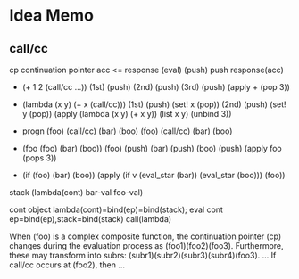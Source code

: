 # Idea Memo

## call/cc 

cp continuation pointer
acc <= response (eval)
(push) push response(acc)

- (+ 1 2 (call/cc ...)) 
(1st) (push) (2nd) (push) (3rd) (push) (apply + (pop 3))

- (lambda (x y) (+ x (call/cc)))
(1st) (push) (set! x (pop)) (2nd) (push) (set! y (pop)) (apply (lambda (x y) (+ x y)) (list x y) (unbind 3))

- progn (foo) (call/cc) (bar) (boo)
(foo) (call/cc) (bar) (boo) 

- (foo (foo) (bar) (boo))
(foo) (push) (bar) (push) (boo) (push) (apply foo (pops 3))

- (if (foo) (bar) (boo))
(apply (if v (eval_star (bar)) (eval_star (boo))) (foo))


stack (lambda(cont) bar-val foo-val) 

cont object lambda(cont)=bind(ep)=bind(stack);
eval cont ep=bind(ep),stack=bind(stack) call(lambda)

When (foo) is a complex composite function, the continuation pointer (cp) changes during the evaluation process as (foo1)(foo2)(foo3). Furthermore, these may transform into subrs: (subr1)(subr2)(subr3)(subr4)(foo3). … If call/cc occurs at (foo2), then …
